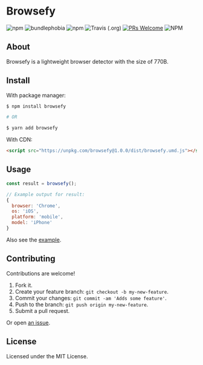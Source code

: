 # Browsefy

![npm](https://img.shields.io/npm/v/browsefy)
![bundlephobia](https://badgen.net/bundlephobia/minzip/browsefy)
![npm](https://img.shields.io/npm/dt/browsefy)
![Travis (.org)](https://img.shields.io/travis/suyalcinkaya/browsefy)
[![PRs Welcome](https://img.shields.io/badge/PRs-welcome-brightgreen.svg?style=flat-square)](http://makeapullrequest.com)
![NPM](https://img.shields.io/npm/l/browsefy)

## About

Browsefy is a lightweight browser detector with the size of 770B.

## Install

With package manager:

```sh
$ npm install browsefy

# OR

$ yarn add browsefy
```

With CDN:

```html
<script src="https://unpkg.com/browsefy@1.0.0/dist/browsefy.umd.js"></script>
```

## Usage

```js
const result = browsefy();

// Example output for result:
{
  browser: 'Chrome',
  os: 'iOS',
  platform: 'mobile',
  model: 'iPhone'
}
```

Also see the [example](example/index.html).

## Contributing

Contributions are welcome!

1.  Fork it.
2.  Create your feature branch: `git checkout -b my-new-feature`.
3.  Commit your changes: `git commit -am 'Adds some feature'`.
4.  Push to the branch: `git push origin my-new-feature`.
5.  Submit a pull request.

Or open [an issue](https://github.com/suyalcinkaya/browsefy/issues).

## License

Licensed under the MIT License.
